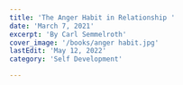 ```yaml
---
title: 'The Anger Habit in Relationship '
date: 'March 7, 2021'
excerpt: 'By Carl Semmelroth'
cover_image: '/books/anger habit.jpg'
lastEdit: 'May 12, 2022'
category: 'Self Development'

---
```


